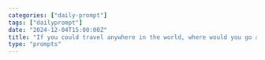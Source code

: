 ```yaml
---
categories: ["daily-prompt"]
tags: ["dailyprompt"]
date: "2024-12-04T15:00:00Z"
title: "If you could travel anywhere in the world, where would you go and why?"
type: "prompts"
---
```

